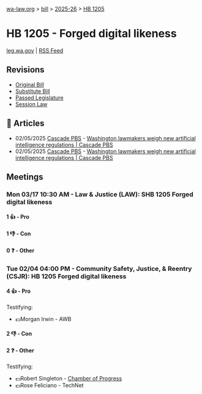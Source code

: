 [wa-law.org](/) > [bill](/bill/) > [2025-26](/bill/2025-26/) > [HB 1205](/bill/2025-26/hb/1205/)

# HB 1205 - Forged digital likeness
[leg.wa.gov](https://app.leg.wa.gov/billsummary?BillNumber=1205&Year=2025&Initiative=false) | [RSS Feed](./rss.xml)

## Revisions
* [Original Bill](1/)
* [Substitute Bill](S/)
* [Passed Legislature](S.PL/)
* [Session Law](S.SL/)

## 📰 Articles
* 02/05/2025 [Cascade PBS](/org/cascade_pbs/) - [Washington lawmakers weigh new artificial intelligence regulations | Cascade PBS](https://www.cascadepbs.org/politics/2025/02/washington-lawmakers-weigh-new-artificial-intelligence-regulations#:~:text=House%20Bill%201205)
* 02/05/2025 [Cascade PBS](/org/cascade_pbs/) - [Washington lawmakers weigh new artificial intelligence regulations | Cascade PBS](https://www.cascadepbs.org/politics/2025/02/washington-lawmakers-weigh-new-artificial-intelligence-regulations/#:~:text=House%20Bill%201205)

## Meetings
### Mon 03/17 10:30 AM - Law & Justice (LAW): SHB 1205 Forged digital likeness
#### 1 👍 - Pro

#### 1 👎 - Con

#### 0 ❓ - Other

### Tue 02/04 04:00 PM - Community Safety, Justice, & Reentry (CSJR): HB 1205 Forged digital likeness
#### 4 👍 - Pro
Testifying:
* 💵Morgan Irwin - AWB

#### 2 👎 - Con

#### 2 ❓ - Other
Testifying:
* 💵Robert Singleton - [Chamber of Progress](/org/chamber_of_progress/)
* 💵Rose Feliciano - TechNet
